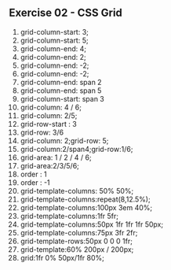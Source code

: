 ## Exercise 02 - CSS Grid

1. grid-column-start: 3;
2. grid-column-start: 5;
3. grid-column-end: 4;
4. grid-column-end: 2;
5. grid-column-end: -2;
6. grid-column-end: -2;
7. grid-column-end: span 2
8. grid-column-end: span 5
9. grid-column-start: span 3
10. grid-column: 4 / 6;
11. grid-column: 2/5;
12. grid-row-start : 3
13. grid-row: 3/6
14. grid-column: 2;grid-row: 5;
15. grid-column:2/span4;grid-row:1/6;
16. grid-area: 1 / 2 / 4 / 6;
17. grid-area:2/3/5/6;
18. order : 1
19. order : -1
20. grid-template-columns: 50% 50%;
21. grid-template-columns:repeat(8,12.5%);
22. grid-template-columns:100px 3em 40%;
23. grid-template-columns:1fr 5fr;
24. grid-template-columns:50px 1fr 1fr 1fr 50px;
25. grid-template-columns:75px 3fr 2fr;
26. grid-template-rows:50px 0 0 0 1fr;
27. grid-template:60% 200px / 200px;
28. grid:1fr 0% 50px/1fr 80%;
